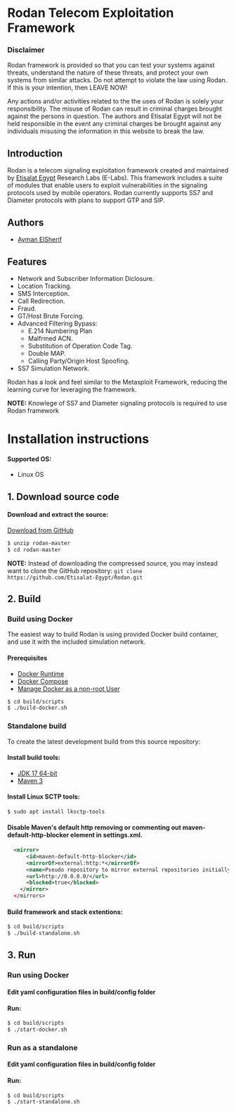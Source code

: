 
# Rodan Telecom Exploitation Framework

<!---
<img src="res/banner.png" align="right" width="200" height="212">
-->

### Disclaimer
Rodan framework is provided so that you can test your systems against threats, understand the nature of these threats, and protect your own systems from similar attacks. Do not attempt to violate the law using Rodan. If this is your intention, then LEAVE NOW!

Any actions and/or activities related to the the uses of Rodan is solely your responsibility. The misuse of Rodan can result in criminal charges brought against the persons in question. The authors and Etisalat Egypt will not be held responsible in the event any criminal charges be brought against any individuals misusing the information in this website to break the law.

## Introduction

Rodan is a telecom signaling exploitation framework created and maintained by 
[Etisalat Egypt][et] Research Labs (E-Labs). This framework includes a suite of 
modules that enable users to exploit vulnerabilities in the signaling protocols 
used by mobile operators. 
Rodan currently supports SS7 and Diameter protocols with plans to support GTP and SIP.

## Authors
* [Ayman ElSherif][ayman]

## Features

* Network and Subscriber Information Diclosure.
* Location Tracking.
* SMS Interception.
* Call Redirection.
* Fraud.
* GT/Host Brute Forcing.
* Advanced Filtering Bypass:
  * E.214 Numbering Plan
  * Malfrmed ACN.
  * Substitution of Operation Code Tag.
  * Double MAP.
  * Calling Party/Origin Host Spoofing.
* SS7 Simulation Network.

Rodan has a look and feel similar to the Metasploit Framework, reducing the learning curve for leveraging the framework.

**NOTE:** Knowlege of SS7 and Diameter signaling protocols is required to use Rodan framework

# Installation instructions

#### Supported OS:
* Linux OS

## 1. Download source code

#### Download and extract the source:
[Download from GitHub][master]
```bash
$ unzip rodan-master
$ cd rodan-master
```
**NOTE:** Instead of downloading the compressed source, you may instead want to clone the GitHub 
repository: `git clone https://github.com/Etisalat-Egypt/Rodan.git`

## 2. Build

### Build using Docker
The easiest way to build Rodan is using provided Docker build container, and use it with the included simulation network.

#### Prerequisites
* [Docker Runtime][docker]
* [Docker Compose][docker-compose]
* [Manage Docker as a non-root User][docker-non-root]

```bash
$ cd build/scripts
$ ./build-docker.sh
```

### Standalone build
To create the latest development build from this source repository:

#### Install build tools:
* [JDK 17 64-bit][jdk17]
* [Maven 3][maven]

#### Install Linux SCTP tools:
```bash
$ sudo apt install lksctp-tools
```

#### Disable Maven's default http removing or commenting out maven-default-http-blocker element in settings.xml.
```xml
  <mirror>
      <id>maven-default-http-blocker</id>
      <mirrorOf>external:http:*</mirrorOf>
      <name>Pseudo repository to mirror external repositories initially using HTTP.</name>
      <url>http://0.0.0.0/</url>
      <blocked>true</blocked>
    </mirror>
  </mirrors>
```

#### Build framework and stack extentions: 
```bash
$ cd build/scripts
$ ./build-standalone.sh
```

## 3. Run

### Run using Docker

#### Edit yaml configuration files in build/config folder
#### Run:
```bash
$ cd build/scripts
$ ./start-docker.sh
```

### Run as a standalone
#### Edit yaml configuration files in build/config folder
#### Run:
```bash
$ cd build/scripts
$ ./start-standalone.sh
```


[et]: https://www.etisalat.eg
[jdk17]: https://openjdk.java.net/projects/jdk7/
[maven]: https://maven.apache.org/download.cgi
[master]: https://codeload.github.com/Etisalat-Egypt/Rodan/zip/refs/heads/main
[docker]: https://docs.docker.com/engine/install/
[docker-compose]: https://docs.docker.com/compose/install/
[docker-non-root]: https://docs.docker.com/engine/install/linux-postinstall/#manage-docker-as-a-non-root-user
[ayman]: https://github.com/AymanElSherif
